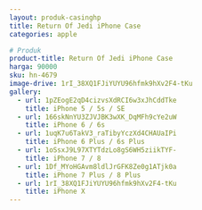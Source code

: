 ```yaml
---
layout: produk-casinghp
title: Return Of Jedi iPhone Case
categories: apple

# Produk
product-title: Return Of Jedi iPhone Case
harga: 90000
sku: hn-4679
image-drive: 1rI_38XQ1FJiYUYU96hfmk9hXv2F4-tKu
gallery:
  - url: 1pZEogE2qD4cizvsXdRCI6w3xJhCddTke
    title: iPhone 5 / 5s / SE
  - url: 166skNnYU3ZJVJBK3wXK_DqMFh9cYe2uW
    title: iPhone 6 / 6s
  - url: 1uqK7u6TakV3_raTibyYczXd4CHAUaIPi
    title: iPhone 6 Plus / 6s Plus
  - url: 1oSsxJ9L97XTYTdzLo8gS6WH5ziikTYF-
    title: iPhone 7 / 8
  - url: 1Df_MYoHGAvm8ldlJrGFK8Ze0g1ATjk0a
    title: iPhone 7 Plus / 8 Plus
  - url: 1rI_38XQ1FJiYUYU96hfmk9hXv2F4-tKu
    title: iPhone X
---
```

